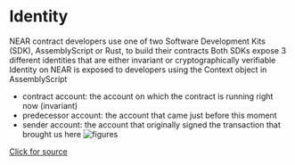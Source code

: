 # Identity
NEAR contract developers use one of two Software Development Kits (SDK), AssemblyScript or Rust, to build their contracts
Both SDKs expose 3 different identities that are either invariant or cryptographically verifiable
Identity on NEAR is exposed to developers using the Context object in AssemblyScript
- contract account: the account on which the contract is running right now (invariant)
- predecessor account: the account that came just before this moment
- sender account: the account that originally signed the transaction that brought us here
![figures]()

[Click for source](https://docs.google.com/presentation/d/1a7fVnVjn1u29C1T30DAv6pJmb4YlnvAzenFZHQoTUSI/edit#slide=id.gf2165469cf_0_383)

